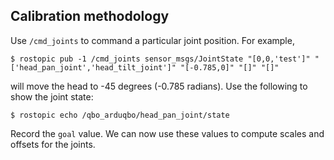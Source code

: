 ## Calibration methodology

Use ``/cmd_joints`` to command a particular joint position. For example,

```console
$ rostopic pub -1 /cmd_joints sensor_msgs/JointState "[0,0,'test']" "['head_pan_joint','head_tilt_joint']" "[-0.785,0]" "[]" "[]"
```

will move the head to -45 degrees (-0.785 radians). Use the following to show the joint state:

```console
$ rostopic echo /qbo_arduqbo/head_pan_joint/state
```

Record the ``goal`` value. We can now use these values to compute scales and
offsets for the joints.

